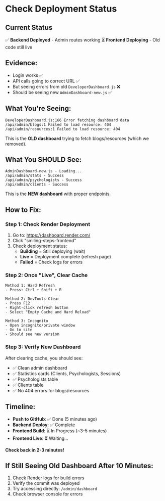 # Check Deployment Status

## Current Status

✅ **Backend Deployed** - Admin routes working
⏳ **Frontend Deploying** - Old code still live

## Evidence:
- Login works ✅
- API calls going to correct URL ✅
- But seeing errors from old `DeveloperDashboard.js` ❌
- Should be seeing new `AdminDashboard-new.js` ✅

## What You're Seeing:

```
DeveloperDashboard.js:166 Error fetching dashboard data
/api/admin/blogs:1 Failed to load resource: 404
/api/admin/resources:1 Failed to load resource: 404
```

This is the **OLD dashboard** trying to fetch blogs/resources (which we removed).

## What You SHOULD See:

```
AdminDashboard-new.js - Loading...
/api/admin/stats - Success
/api/admin/psychologists - Success
/api/admin/clients - Success
```

This is the **NEW dashboard** with proper endpoints.

## How to Fix:

### Step 1: Check Render Deployment
1. Go to: https://dashboard.render.com/
2. Click "smiling-steps-frontend"
3. Check deployment status:
   - **Building** = Still deploying (wait)
   - **Live** = Deployment complete (refresh page)
   - **Failed** = Check logs for errors

### Step 2: Once "Live", Clear Cache
```
Method 1: Hard Refresh
- Press: Ctrl + Shift + R

Method 2: DevTools Clear
- Press F12
- Right-click refresh button
- Select "Empty Cache and Hard Reload"

Method 3: Incognito
- Open incognito/private window
- Go to site
- Should see new version
```

### Step 3: Verify New Dashboard
After clearing cache, you should see:
- ✅ Clean admin dashboard
- ✅ Statistics cards (Clients, Psychologists, Sessions)
- ✅ Psychologists table
- ✅ Clients table
- ✅ No 404 errors for blogs/resources

## Timeline:

- **Push to GitHub**: ✅ Done (5 minutes ago)
- **Backend Deploy**: ✅ Complete
- **Frontend Build**: ⏳ In Progress (~3-5 minutes)
- **Frontend Live**: ⏳ Waiting...

**Check back in 2-3 minutes!**

## If Still Seeing Old Dashboard After 10 Minutes:

1. Check Render logs for build errors
2. Verify the commit was deployed
3. Try accessing directly: `/admin/dashboard`
4. Check browser console for errors
